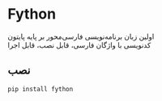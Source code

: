 # Fython

اولین زبان برنامه‌نویسی فارسی‌محور بر پایه پایتون  
کدنویسی با واژگان فارسی، قابل نصب، قابل اجرا

## نصب
```bash
pip install fython

